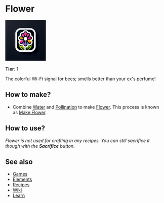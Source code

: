 # Flower

![](../images/item.flower.png)

**Tier**: 1

The colorful Wi-Fi signal for bees; smells better than your ex's perfume!

## How to make?

* Combine [Water](/wiki/elements/water) and [Pollination](/wiki/elements/pollination) to make [Flower](/wiki/elements/flower). This process is known as [Make Flower](/wiki/recipes/make-flower).

## How to use?

_Flower is not used for crafting in any recipes. You can still sacrifice it though with the **Sacrifice** button._

## See also

* [Games](/wiki/games)
* [Elements](/wiki/elements)
* [Recipes](/wiki/recipes)
* [Wiki](/wiki/index)
* [Learn](/learn/index)